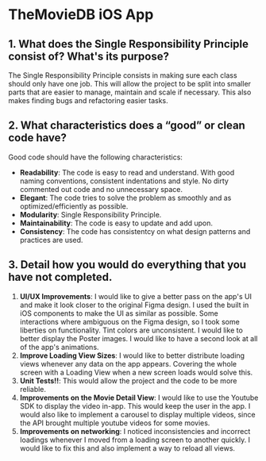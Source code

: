 # TheMovieDB iOS App

## 1. What does the Single Responsibility Principle consist of? What's its purpose?

The Single Responsibility Principle consists in making sure each class should only have one job. This will allow the project to be split into smaller parts that are easier to manage, maintain and scale if necessary. This also makes finding bugs and refactoring easier tasks. 

## 2. What characteristics does a “good” or clean code have?

Good code should have the following characteristics:

- **Readability**: The code is easy to read and understand. With good naming conventions, consistent indentations and style. No dirty commented out code and no unnecessary space.
- **Elegant**: The code tries to solve the problem as smoothly and as optimized/efficiently as possible. 
- **Modularity**: Single Responsibility Principle.
- **Maintainability**: The code is easy to update and add upon.
- **Consistency**: The code has consistentcy on what design patterns and practices are used.

## 3. Detail how you would do everything that you have not completed.

1. **UI/UX Improvements**: I would like to give a better pass on the app's UI and make it look closer to the original Figma design. I used the built in iOS components to make the UI as similar as possible. Some interactions where ambiguous on the Figma design, so I took some liberties on functionality. Tint colors are unconsistent. I would like to better display the Poster images. I would like to have a second look at all of the app's animations.
2. **Improve Loading View Sizes**: I would like to better distribute loading views whenever any data on the app appears. Covering the whole screen with a Loading View when a new screen loads would solve this. 
3. **Unit Tests!!**: This would allow the project and the code to be more reliable.
4. **Improvements on the Movie Detail View**: I would like to use the Youtube SDK to display the video in-app. This would keep the user in the app. I would also like to implement a carousel to display multiple videos, since the API brought multiple youtube videos for some movies.
5. **Improvements on networking**: I noticed inconsistencies and incorrect loadings whenever I moved from a loading screen to another quickly. I would like to fix this and also implement a way to reload all views.

